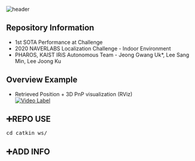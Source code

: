 ![header](https://capsule-render.vercel.app/api?type=rect&color=timeGradient&text=NAVERLABS%20Localization%20Challenge%20&fontSize=20)

## <div align=left>Repository Information</div>  
- 1st SOTA Performance at Challenge  
- 2020 NAVERLABS Localization Challenge - Indoor Environment  
- PHAROS, KAIST IRiS Autonomous Team - Jeong Gwang Uk*, Lee Sang Min, Lee Joong Ku   

## <div align=left>Overview Example</div>  
- Retrieved Position + 3D PnP visualization (RViz)  
[![Video Label](http://img.youtube.com/vi/u13pD5tT-z8/0.jpg)](https://youtu.be/u13pD5tT-z8)

## <div align=left>:heavy_plus_sign:REPO USE</div> 
<pre>cd catkin_ws/  </pre>

## <div align=left>:heavy_plus_sign:ADD INFO</div>
